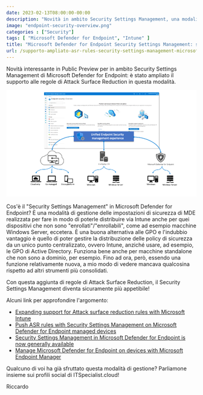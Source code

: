 ```yaml
---
date: 2023-02-13T08:00:00-00:00
description: "Novità in ambito Security Settings Management, una modalità di distribuzione via Intune delle impostazioni di Microsoft Defender for Endpoint anche per dispositivi non enrollati in Intune."
image: "endpoint-security-overview.png"
categories : ["Security"]
tags: [ "Microsoft Defender for Endpoint", "Intune" ]
title: "Microsoft Defender for Endpoint Security Settings Management: supporto ampliato per le regole di ASR"
url: /supporto-ampliato-asr-rules-security-settings-management-microsoft-defender-for-endpoint
---
```

Novità interessante in Public Preview per in ambito Security Settings Management di Microsoft Defender for Endpoint: è stato ampliato il supporto alle regole di Attack Surface Reduction in questa modalità.

[![Security Settings Management](endpoint-security-overview.png)](endpoint-security-overview.png)

Cos'è il "Security Settings Management" in Microsoft Defender for Endpoint?
È una modalità di gestione delle impostazioni di sicurezza di MDE realizzata per fare in modo di poterle distribuire via Intune anche per quei dispositivi che non sono "enrollati"/"enrollabili", come ad esempio macchine Windows Server, eccetera.
È una buona alternativa alle GPO e l'indubbio vantaggio è quello di poter gestire la distribuzione delle policy di sicurezza da un unico punto centralizzato, ovvero Intune, anziché usare, ad esempio, le GPO di Active Directory. Funziona bene anche per macchine standalone che non sono a dominio, per esempio.
Fino ad ora, però, essendo una funzione relativamente nuova, a mio modo di vedere mancava qualcosina rispetto ad altri strumenti più consolidati.

Con questa aggiunta di regole di Attack Surface Reduction, il Security Settings Management diventa sicuramente più appetibile!

Alcuni link per approfondire l'argomento:
- [Expanding support for Attack surface reduction rules with Microsoft Intune](https://techcommunity.microsoft.com/t5/intune-customer-success/expanding-support-for-attack-surface-reduction-rules-with/ba-p/3733358)
- [Push ASR rules with Security Settings Management on Microsoft Defender for Endpoint managed devices](https://techcommunity.microsoft.com/t5/microsoft-defender-for-endpoint/push-asr-rules-with-security-settings-management-on-microsoft/ba-p/3635129)
- [Security Settings Management in Microsoft Defender for Endpoint is now generally available](https://techcommunity.microsoft.com/t5/microsoft-defender-for-endpoint/security-settings-management-in-microsoft-defender-for-endpoint/ba-p/3356970)
- [Manage Microsoft Defender for Endpoint on devices with Microsoft Endpoint Manager](https://learn.microsoft.com/en-us/mem/intune/protect/mde-security-integration?view=o365-worldwide#configure-your-tenant-to-support-microsoft-defender-for-endpoint-security-configuration-management)

Qualcuno di voi ha già sfruttato questa modalità di gestione? Parliamone insieme sui profili social di ITSpecialist.cloud!

Riccardo